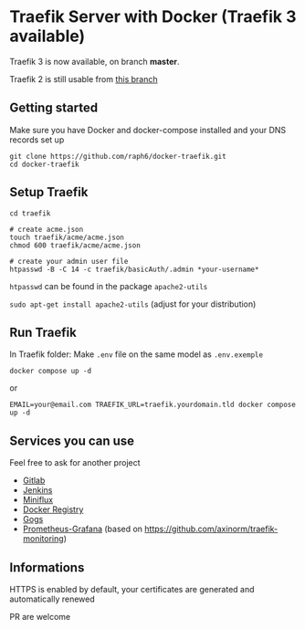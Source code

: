 # Traefik Server with Docker (Traefik 3 available)

Traefik 3 is now available, on branch **master**.

Traefik 2 is still usable from [this branch](https://github.com/raph6/docker-traefik/tree/traefik-2)

## Getting started

Make sure you have Docker and docker-compose installed and your DNS records set up

```shell
git clone https://github.com/raph6/docker-traefik.git
cd docker-traefik
```

## Setup Traefik
```shell
cd traefik

# create acme.json
touch traefik/acme/acme.json
chmod 600 traefik/acme/acme.json

# create your admin user file
htpasswd -B -C 14 -c traefik/basicAuth/.admin *your-username*
```

`htpasswd` can be found in the package `apache2-utils`

`sudo apt-get install apache2-utils` (adjust for your distribution)

## Run Traefik
In Traefik folder:
Make `.env` file on the same model as `.env.exemple`
```shell
docker compose up -d
```

or

```shell
EMAIL=your@email.com TRAEFIK_URL=traefik.yourdomain.tld docker compose up -d
```

## Services you can use

Feel free to ask for another project

- [Gitlab](gitlab)
- [Jenkins](jenkins)
- [Miniflux](miniflux)
- [Docker Registry](registry)
- [Gogs](gogs)
- [Prometheus-Grafana](prometheus-grafana) (based on https://github.com/axinorm/traefik-monitoring)


## Informations
HTTPS is enabled by default, your certificates are generated and automatically renewed

PR are welcome
